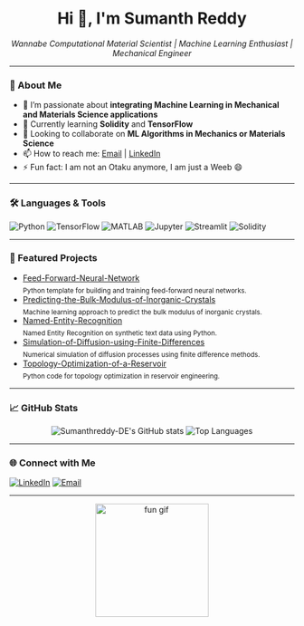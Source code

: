 <!-- Optional: Add a banner image here -->
<!-- ![Banner](https://your-image-link.com/banner.png) -->

<h1 align="center">Hi 👋, I'm Sumanth Reddy</h1>
<p align="center">
  <em>Wannabe Computational Material Scientist | Machine Learning Enthusiast | Mechanical Engineer</em>
</p>

---

### 👀 About Me

- 🔭 I’m passionate about **integrating Machine Learning in Mechanical and Materials Science applications**
- 🌱 Currently learning **Solidity** and **TensorFlow**
- 🤝 Looking to collaborate on **ML Algorithms in Mechanics or Materials Science**
- 📫 How to reach me: [Email](mailto:Sumanthreddy.de@gmail.com) | [LinkedIn](https://www.linkedin.com/in/sumanthreddys)
- ⚡ Fun fact: I am not an Otaku anymore, I am just a Weeb 😄

---

### 🛠️ Languages & Tools

![Python](https://img.shields.io/badge/Python-3776AB?style=flat&logo=python&logoColor=white)
![TensorFlow](https://img.shields.io/badge/TensorFlow-FF6F00?style=flat&logo=tensorflow&logoColor=white)
![MATLAB](https://img.shields.io/badge/MATLAB-0076A8?style=flat&logo=mathworks&logoColor=white)
![Jupyter](https://img.shields.io/badge/Jupyter-F37626?style=flat&logo=jupyter&logoColor=white)
![Streamlit](https://img.shields.io/badge/Streamlit-FF4B4B?style=flat&logo=streamlit&logoColor=white)
![Solidity](https://img.shields.io/badge/Solidity-363636?style=flat&logo=solidity&logoColor=white)

---

### 📂 Featured Projects

- [Feed-Forward-Neural-Network](https://github.com/Sumanthreddy-DE/Feed-Forward-Neural-Network)  
  <sub>Python template for building and training feed-forward neural networks.</sub>
- [Predicting-the-Bulk-Modulus-of-Inorganic-Crystals](https://github.com/Sumanthreddy-DE/Predicting-the-Bulk-Modulus-of-Inorganic-Crystals)  
  <sub>Machine learning approach to predict the bulk modulus of inorganic crystals.</sub>
- [Named-Entity-Recognition](https://github.com/Sumanthreddy-DE/Named-Entity-Recognition)  
  <sub>Named Entity Recognition on synthetic text data using Python.</sub>
- [Simulation-of-Diffusion-using-Finite-Differences](https://github.com/Sumanthreddy-DE/Simulation-of-Diffusion-using-Finite-Differences)  
  <sub>Numerical simulation of diffusion processes using finite difference methods.</sub>
- [Topology-Optimization-of-a-Reservoir](https://github.com/Sumanthreddy-DE/Topology-Optimization-of-a-Reservoir)  
  <sub>Python code for topology optimization in reservoir engineering.</sub>


---

### 📈 GitHub Stats

<p align="center">
  <img src="https://github-readme-stats.vercel.app/api?username=Sumanthreddy-DE&show_icons=true&theme=radical" alt="Sumanthreddy-DE's GitHub stats" />
  <img src="https://github-readme-stats.vercel.app/api/top-langs/?username=Sumanthreddy-DE&layout=compact&theme=radical" alt="Top Languages" />
</p>

---

### 🌐 Connect with Me

[![LinkedIn](https://img.shields.io/badge/LinkedIn-blue?style=flat&logo=linkedin)](https://www.linkedin.com/in/sumanthreddys)
[![Email](https://img.shields.io/badge/Email-D14836?style=flat&logo=gmail&logoColor=white)](mailto:Sumanthreddy.de@gmail.com)

---

<!-- Optional: Fun GIF or Quote -->
<p align="center">
  <img src="https://media.giphy.com/media/3o7aD2saalBwwftBIY/giphy.gif" width="200" alt="fun gif"/>
</p>
